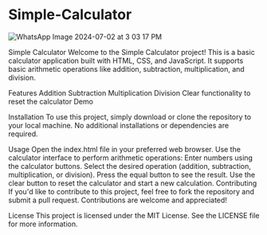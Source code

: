 # Simple-Calculator
![WhatsApp Image 2024-07-02 at 3 03 17 PM](https://github.com/thakursumi498/Simple-Calculator/assets/174183822/c60e8986-e0c0-4eed-a0ce-54c2bd9d060a)


Simple Calculator
Welcome to the Simple Calculator project! This is a basic calculator application built with HTML, CSS, and JavaScript. It supports basic arithmetic operations like addition, subtraction, multiplication, and division.

Features
Addition
Subtraction
Multiplication
Division
Clear functionality to reset the calculator
Demo

Installation
To use this project, simply download or clone the repository to your local machine. No additional installations or dependencies are required.

Usage
Open the index.html file in your preferred web browser.
Use the calculator interface to perform arithmetic operations:
Enter numbers using the calculator buttons.
Select the desired operation (addition, subtraction, multiplication, or division).
Press the equal button to see the result.
Use the clear button to reset the calculator and start a new calculation.
Contributing
If you'd like to contribute to this project, feel free to fork the repository and submit a pull request. Contributions are welcome and appreciated!

License
This project is licensed under the MIT License. See the LICENSE file for more information.
